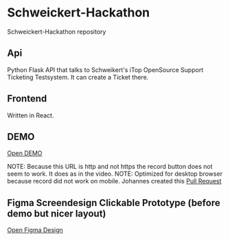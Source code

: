 # Schweickert-Hackathon

Schweickert-Hackathon repository

## Api

Python Flask API that talks to Schweikert's iTop OpenSource Support Ticketing Testsystem. It can create a Ticket there.

## Frontend

Written in React.

## DEMO

[Open DEMO](http://codingyourlife-schweickert-eva-frontend.s3-website.eu-central-1.amazonaws.com)

NOTE: Because this URL is http and not https the record button does not seem to work. It does as in the video.
NOTE: Optimized for desktop browser because record did not work on mobile. Johannes created this [Pull Request](https://github.com/transitive-bullshit/react-mp3-recorder/pull/17)

## Figma Screendesign Clickable Prototype (before demo but nicer layout)

[Open Figma Design](https://www.figma.com/proto/bDaO1juZBWSR9tYxi01DR4/EVA?node-id=2%3A2&scaling=min-zoom)
